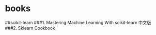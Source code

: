 # books
##scikit-learn
###1. Mastering Machine Learning With scikit-learn 中文版
###2. Sklearn Cookbook
